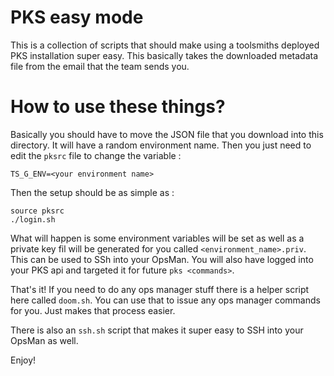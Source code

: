 # PKS easy mode

This is a collection of scripts that should make using a toolsmiths deployed PKS installation super easy.  This basically takes the downloaded metadata file from the email that the team sends you.

# How to use these things?

Basically you should have to move the JSON file that you download into this directory.  It will have a random environment name.  Then you just need to edit the `pksrc` file to change the variable : 
```
TS_G_ENV=<your environment name>
```

Then the setup should be as simple as : 

```
source pksrc
./login.sh
```

What will happen is some environment variables will be set as well as a private key fil will be generated for you called `<environment_name>.priv`.  This can be used to SSh into your OpsMan.  You will also have logged into your PKS api and targeted it for future `pks <commands>`.

That's it!  If you need to do any ops manager stuff there is a helper script here called `doom.sh`.  You can use that to issue any ops manager commands for you. Just makes that process easier.

There is also an `ssh.sh` script that makes it super easy to SSH into your OpsMan as well.

Enjoy!
